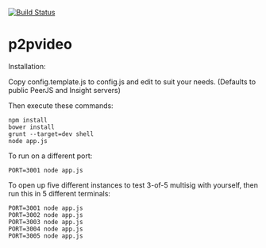 [![Build Status](https://secure.travis-ci.org/bitpay/p2pvideo.png)](http://travis-ci.org/bitpay/p2pvideo)

p2pvideo
=====

Installation:

Copy config.template.js to config.js and edit to suit your needs. (Defaults to
public PeerJS and Insight servers)

Then execute these commands:
```
npm install
bower install
grunt --target=dev shell
node app.js
```

To run on a different port:
```
PORT=3001 node app.js
```

To open up five different instances to test 3-of-5 multisig with yourself, then run this in 5 different terminals:
```
PORT=3001 node app.js
PORT=3002 node app.js
PORT=3003 node app.js
PORT=3004 node app.js
PORT=3005 node app.js
```
